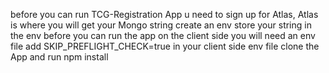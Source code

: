 before you can run TCG-Registration App u need to sign up for Atlas, Atlas is where you will get your Mongo string create an env store your string in the env before you can run the app on the client side you will need an env file add SKIP_PREFLIGHT_CHECK=true in your client side env file clone the App and run npm install